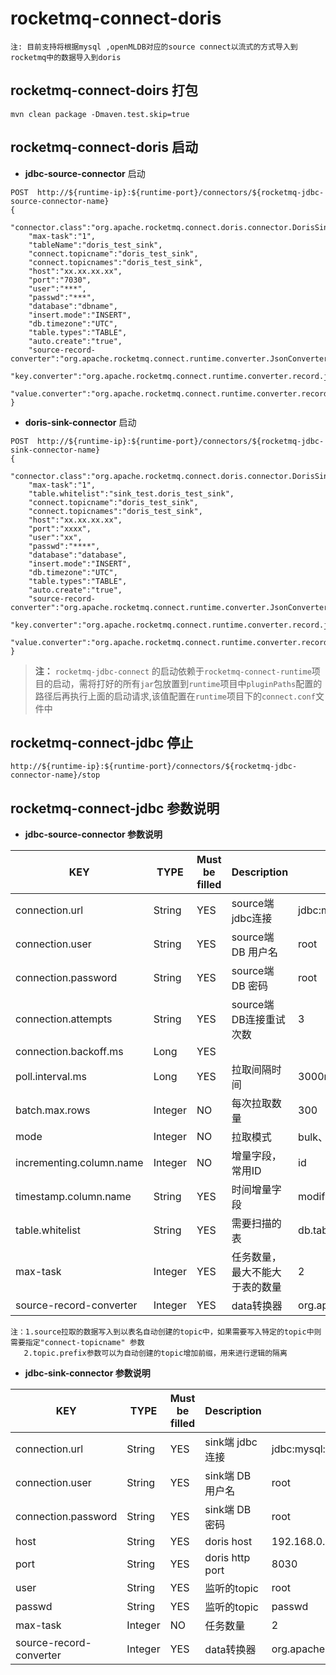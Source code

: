 # rocketmq-connect-doris

```  
注: 目前支持将根据mysql ,openMLDB对应的source connect以流式的方式导入到rocketmq中的数据导入到doris
```  

## rocketmq-connect-doirs 打包

```
mvn clean package -Dmaven.test.skip=true
```

## rocketmq-connect-doris 启动

* **jdbc-source-connector** 启动

```
POST  http://${runtime-ip}:${runtime-port}/connectors/${rocketmq-jdbc-source-connector-name}
{
    "connector.class":"org.apache.rocketmq.connect.doris.connector.DorisSinkConnector",
    "max-task":"1",
    "tableName":"doris_test_sink",
    "connect.topicname":"doris_test_sink",
    "connect.topicnames":"doris_test_sink",
    "host":"xx.xx.xx.xx",
    "port":"7030",
    "user":"***",
    "passwd":"***",
    "database":"dbname",
    "insert.mode":"INSERT",
    "db.timezone":"UTC",
    "table.types":"TABLE",
    "auto.create":"true",
    "source-record-converter":"org.apache.rocketmq.connect.runtime.converter.JsonConverter",
    "key.converter":"org.apache.rocketmq.connect.runtime.converter.record.json.JsonConverter",
    "value.converter":"org.apache.rocketmq.connect.runtime.converter.record.json.JsonConverter"}
}

```

* **doris-sink-connector** 启动

```
POST  http://${runtime-ip}:${runtime-port}/connectors/${rocketmq-jdbc-sink-connector-name}
{
    "connector.class":"org.apache.rocketmq.connect.doris.connector.DorisSinkConnector",
    "max-task":"1",
    "table.whitelist":"sink_test.doris_test_sink",
    "connect.topicname":"doris_test_sink",
    "connect.topicnames":"doris_test_sink",
    "host":"xx.xx.xx.xx",
    "port":"xxxx",
    "user":"xx",
    "passwd":"****",
    "database":"database",
    "insert.mode":"INSERT",
    "db.timezone":"UTC",
    "table.types":"TABLE",
    "auto.create":"true",
    "source-record-converter":"org.apache.rocketmq.connect.runtime.converter.JsonConverter",
    "key.converter":"org.apache.rocketmq.connect.runtime.converter.record.json.JsonConverter",
    "value.converter":"org.apache.rocketmq.connect.runtime.converter.record.json.JsonConverter"}'
}
```

> **注：** `rocketmq-jdbc-connect` 的启动依赖于`rocketmq-connect-runtime`项目的启动，需将打好的所有`jar`包放置到`runtime`项目中`pluginPaths`配置的路径后再执行上面的启动请求,该值配置在`runtime`项目下的`connect.conf`文件中

## rocketmq-connect-jdbc 停止

```
http://${runtime-ip}:${runtime-port}/connectors/${rocketmq-jdbc-connector-name}/stop
```

## rocketmq-connect-jdbc 参数说明

* **jdbc-source-connector 参数说明**

|         KEY                 |  TYPE   | Must be filled | Description| Example
|------------------------|----|---------|---------------|------------------|
|connection.url               | String  | YES           | source端 jdbc连接 | jdbc:mysql://XXXXXXXXX:3306|
|connection.user              | String  | YES           | source端 DB 用户名 | root |
|connection.password          | String  | YES           | source端 DB 密码   | root |
|connection.attempts          | String  | YES           | source端 DB连接重试次数 | 3 |
|connection.backoff.ms        | Long    | YES           |  |
|poll.interval.ms             | Long    | YES           |拉取间隔时间  | 3000ms |
|batch.max.rows               | Integer | NO            |每次拉取数量 | 300 |
|mode                         | Integer | NO            |拉取模式 | bulk、timestamp、incrementing、timestamp+incrementing |
|incrementing.column.name     | Integer | NO            |增量字段，常用ID  | id |
|timestamp.column.name        | String  | YES           |时间增量字段 | modified_time |
|table.whitelist              | String  | YES           |需要扫描的表 | db.table,db.table01 |
|max-task                     | Integer | YES           |任务数量，最大不能大于表的数量 | 2 |
|source-record-converter      | Integer | YES           |data转换器  | org.apache.rocketmq.connect.doris.converter.JsonConverter |

```  
注：1.source拉取的数据写入到以表名自动创建的topic中，如果需要写入特定的topic中则需要指定"connect-topicname" 参数
   2.topic.prefix参数可以为自动创建的topic增加前缀，用来进行逻辑的隔离
```  

* **jdbc-sink-connector 参数说明**

|         KEY                 |  TYPE   | Must be filled | Description| Example
|------------------------|----|---------|---------------|------------------|
|connection.url               | String  | YES           | sink端 jdbc连接          | jdbc:mysql://XXXXXXXXX:3306|
|connection.user              | String  | YES           | sink端 DB 用户名 | root |
|connection.password          | String  | YES           | sink端 DB 密码   | root |
|host                         | String  | YES          |doris host  | 192.168.0.1 |
|port                         | String  | YES          |doris http port  | 8030 |
|user                         | String  | YES          |监听的topic  | root |
|passwd                       | String  | YES          |监听的topic  | passwd |
|max-task                     | Integer | NO           |任务数量 | 2 |
|source-record-converter      | Integer | YES          |data转换器  | org.apache.rocketmq.connect.doris.converter.JsonConverter |
```
